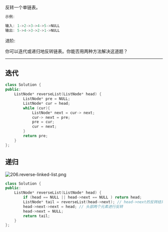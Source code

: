 反转一个单链表。

```cpp
示例:

输入: 1->2->3->4->5->NULL
输出: 5->4->3->2->1->NULL
```

进阶:

你可以迭代或递归地反转链表。你能否用两种方法解决这道题？

---

## 迭代

```cpp
class Solution {
public:
    ListNode* reverseList(ListNode* head) {
        ListNode* pre = NULL;
        ListNode* cur = head;
        while (cur){
            ListNode* next = cur-> next;
            cur-> next = pre;
            pre = cur;
            cur = next;
        }
        return pre;
    }
};
```

## 递归

![206.reverse-linked-list.png](https://muyids.oss-cn-beijing.aliyuncs.com/206.reverse-linked-list.png)

```cpp
class Solution {
public:
    ListNode* reverseList(ListNode* head) {
        if (head == NULL || head->next == NULL ) return head;
        ListNode* tail = reverseList(head->next); // head->next的反转结果，返回链表头
        head->next->next = head; // 头部两个元素进行反转
        head->next = NULL;
        return tail;
    }
};
```
